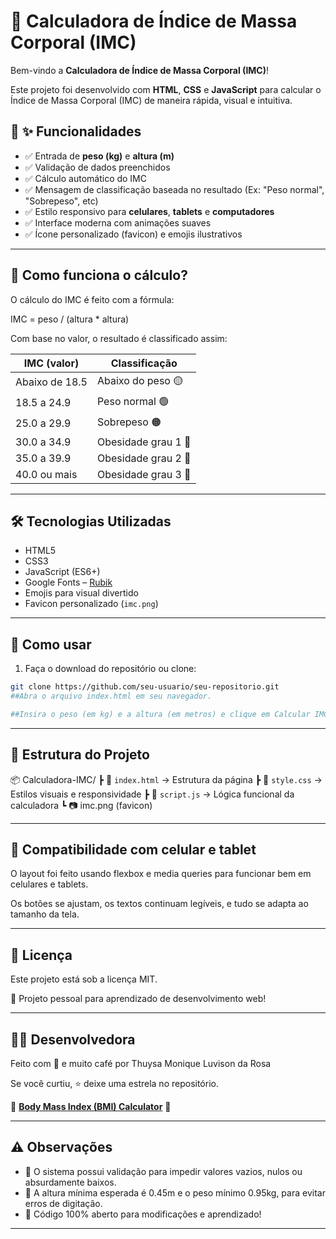 # 💪 Calculadora de Índice de Massa Corporal (IMC)

Bem-vindo a **Calculadora de Índice de Massa Corporal (IMC)**!

Este projeto foi desenvolvido com **HTML**, **CSS** e **JavaScript** para calcular o Índice de Massa Corporal (IMC) de maneira rápida, visual e intuitiva.



## 🚀 ✨ Funcionalidades

- ✅ Entrada de **peso (kg)** e **altura (m)**  
- ✅ Validação de dados preenchidos  
- ✅ Cálculo automático do IMC  
- ✅ Mensagem de classificação baseada no resultado (Ex: "Peso normal", "Sobrepeso", etc)  
- ✅ Estilo responsivo para **celulares**, **tablets** e **computadores**  
- ✅ Interface moderna com animações suaves  
- ✅ Ícone personalizado (favicon) e emojis ilustrativos  

---

## 🧠 Como funciona o cálculo?

O cálculo do IMC é feito com a fórmula:

IMC = peso / (altura * altura)

Com base no valor, o resultado é classificado assim:

| IMC (valor)       | Classificação           |
|-------------------|--------------------------|
| Abaixo de 18.5    | Abaixo do peso 🟡        |
| 18.5 a 24.9       | Peso normal 🟢           |
| 25.0 a 29.9       | Sobrepeso 🟠             |
| 30.0 a 34.9       | Obesidade grau 1 🔴      |
| 35.0 a 39.9       | Obesidade grau 2 🔴      |
| 40.0 ou mais      | Obesidade grau 3 🔴      |

---

## 🛠️ Tecnologias Utilizadas

- HTML5  
- CSS3  
- JavaScript (ES6+)  
- Google Fonts – [Rubik](https://fonts.google.com/specimen/Rubik)  
- Emojis para visual divertido  
- Favicon personalizado (`imc.png`)

---

## 🚀 Como usar

1. Faça o download do repositório ou clone:

```bash
git clone https://github.com/seu-usuario/seu-repositorio.git
##Abra o arquivo index.html em seu navegador.

##Insira o peso (em kg) e a altura (em metros) e clique em Calcular IMC.
```
---

## 📂 Estrutura do Projeto

📦  Calculadora-IMC/
┣ 📜 `index.html` → Estrutura da página
┣ 📜 `style.css`  → Estilos visuais e responsividade
┣ 📜 `script.js`  → Lógica funcional da calculadora
┗ 📷 imc.png (favicon)

---

## 📱 Compatibilidade com celular e tablet

O layout foi feito usando flexbox e media queries para funcionar bem em celulares e tablets.

Os botões se ajustam, os textos continuam legíveis, e tudo se adapta ao tamanho da tela.

---

## 📄 Licença

Este projeto está sob a licença MIT.

💼 Projeto pessoal para aprendizado de desenvolvimento web!

---

## 👩‍💻 Desenvolvedora

Feito com 💜 e muito café por Thuysa Monique Luvison da Rosa

Se você curtiu, ⭐️ deixe uma estrela no repositório.

📌 **[Body Mass Index (BMI) Calculator](https://body-mass-index-bmi-calculator-nine.vercel.app/)** 📌

---

## ⚠️ Observações

- 🧾 O sistema possui validação para impedir valores vazios, nulos ou absurdamente baixos.
- 📏 A altura mínima esperada é 0.45m e o peso mínimo 0.95kg, para evitar erros de digitação.
- 🔧 Código 100% aberto para modificações e aprendizado!
---
